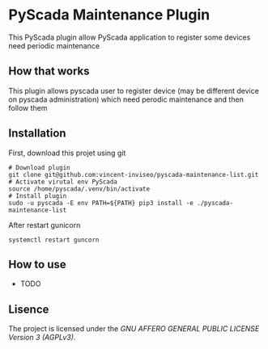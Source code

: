 # PyScada Maintenance Plugin

This PyScada plugin allow PyScada application to register some devices need periodic maintenance

## How that works

This plugin allows pyscada user to register device (may be different device on pyscada administration) which need perodic maintenance and then follow them

## Installation

First, download this projet using git
```
# Download plugin
git clone git@github.com:vincent-inviseo/pyscada-maintenance-list.git
# Activate virutal env PyScada
source /home/pyscada/.venv/bin/activate
# Install plugin
sudo -u pyscada -E env PATH=${PATH} pip3 install -e ./pyscada-maintenance-list
```

After restart gunicorn
```
systemctl restart guncorn
```

## How to use

- TODO


## Lisence

The project is licensed under the _GNU AFFERO GENERAL PUBLIC LICENSE Version 3 (AGPLv3)_.
